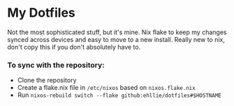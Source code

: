 # My Dotfiles
Not the most sophisticated stuff, but it's mine.
Nix flake to keep my changes synced across devices and easy to move to a new install.
Really new to nix, don't copy this if you don't absolutely have to.


### To sync with the repository:
* Clone the repository
* Create a flake.nix file in `/etc/nixos` based on `nixos.flake.nix`
* Run `nixos-rebuild switch --flake github:ehllie/dotfiles#$HOSTNAME`

